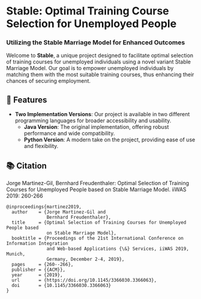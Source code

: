 # Stable: Optimal Training Course Selection for Unemployed People
### Utilizing the Stable Marriage Model for Enhanced Outcomes

Welcome to **Stable**, a unique project designed to facilitate optimal selection of training courses for unemployed individuals using a novel variant Stable Marriage Model. Our goal is to empower unemployed individuals by matching them with the most suitable training courses, thus enhancing their chances of securing employment.

## 🌟 Features
- **Two Implementation Versions**: Our project is available in two different programming languages for broader accessibility and usability.
  - **Java Version**: The original implementation, offering robust performance and wide compatibility.
  - **Python Version**: A modern take on the project, providing ease of use and flexibility.


## 📚 Citation
Jorge Martinez-Gil, Bernhard Freudenthaler: Optimal Selection of Training Courses for Unemployed People based on Stable Marriage Model. iiWAS 2019: 260-266


```
@inproceedings{martinez2019,
  author    = {Jorge Martinez-Gil and
               Bernhard Freudenthaler},
  title     = {Optimal Selection of Training Courses for Unemployed People based
               on Stable Marriage Model},
  booktitle = {Proceedings of the 21st International Conference on Information Integration
               and Web-based Applications {\&} Services, iiWAS 2019, Munich,
               Germany, December 2-4, 2019},
  pages     = {260--266},
  publisher = {{ACM}},
  year      = {2019},
  url       = {https://doi.org/10.1145/3366030.3366063},
  doi       = {10.1145/3366030.3366063}
}

```


